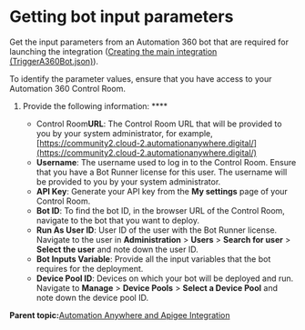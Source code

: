 # Getting bot input parameters

Get the input parameters from an Automation 360 bot that are required for launching the integration \([Creating the main integration \(TriggerA360Bot.json\)](creating-main-integration.md)\).

To identify the parameter values, ensure that you have access to your Automation 360 Control Room.

1.  Provide the following information: ****

    -   Control Room**URL**: The Control Room URL that will be provided to you by your system administrator, for example, [https://community2.cloud-2.automationanywhere.digital/](https://community2.cloud-2.automationanywhere.digital/)
    -   **Username**: The username used to log in to the Control Room. Ensure that you have a Bot Runner license for this user. The username will be provided to you by your system administrator.
    -   **API Key**: Generate your API key from the **My settings** page of your Control Room.
    -   **Bot ID**: To find the bot ID, in the browser URL of the Control Room, navigate to the bot that you want to deploy.
    -   **Run As User ID**: User ID of the user with the Bot Runner license. Navigate to the user in **Administration** \> **Users** \> **Search for user** \> **Select the user** and note down the user ID.
    -   **Bot Inputs Variable**: Provide all the input variables that the bot requires for the deployment.
    -   **Device Pool ID**: Devices on which your bot will be deployed and run. Navigate to **Manage** \> **Device Pools** \> **Select a Device Pool** and note down the device pool ID.

**Parent topic:**[Automation Anywhere and Apigee Integration](../readme)

